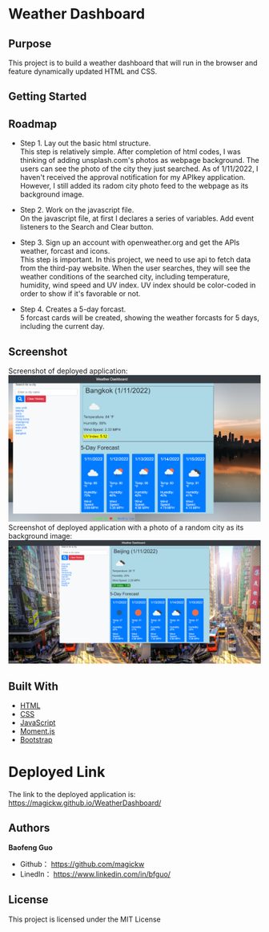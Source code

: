 # Weather Dashboard

## Purpose
This project is to build a weather dashboard that will run in the browser and feature dynamically updated HTML and CSS.

## Getting Started


## Roadmap
* Step 1. Lay out the basic html structure.<br>
 This step is relatively simple. After completion of html codes, I was thinking of adding unsplash.com's photos as webpage background. The users can see the photo of the city they just searched. As of 1/11/2022, I haven't received the approval notification for my APIkey application. However, I still added its radom city photo feed to the webpage as its background image.<br>

* Step 2. Work on the javascript file.<br>
  On the javascript file, at first I declares a series of variables. Add event listeners to the Search and Clear button.<br>
* Step 3. Sign up an account with openweather.org and get the APIs weather, forcast and icons. <br>
 This step is important. In this project, we need to use api to fetch data from the third-pay website. When the user searches, they will see the weather conditions of the searched city, including temperature, humidity, wind speed and UV index. UV index should be color-coded in order to show if it's favorable or not.<br>

* Step 4. Creates a 5-day forcast.<br>
 5 forcast cards will be created, showing the weather forcasts for 5 days, including the current day.<br>


## Screenshot
Screenshot of deployed application:<br>
<img src="assets/screenshot.png" alt="screenshot" /><br>
Screenshot of deployed application with a photo of a random city as its background image:<br>
<img src="assets/bg-image.png" alt="screenshot" />



## Built With

* [HTML](https://developer.mozilla.org/en-US/docs/Web/HTML)
* [CSS](https://developer.mozilla.org/en-US/docs/Web/CSS)
* [JavaScript](https://developer.mozilla.org/en-US/docs/Web/javascript)
* [Moment.js](https://momentjs.com/docs/)
* [Bootstrap](https://getbootstrap.com/)


# Deployed Link

The link to the deployed application is: https://magickw.github.io/WeatherDashboard/


## Authors

**Baofeng Guo**

- Github： https://github.com/magickw
- LinedIn： https://www.linkedin.com/in/bfguo/


## License
This project is licensed under the MIT License



